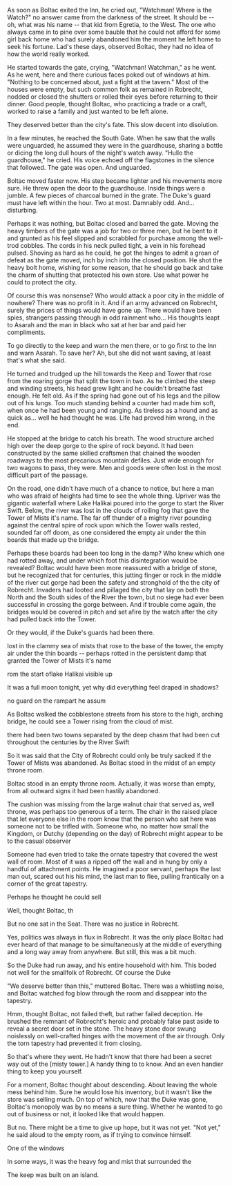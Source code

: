 

As soon as Boltac exited the Inn, he cried out, "Watchman! Where is the Watch?" no answer came from the darkness of the street. It should be -- oh, what was his name -- that kid from Egretia, to the West. The one who always came in to pine over some bauble that he could not afford for some girl back home who had surely abandoned him the moment he left home to seek his fortune. Lad's these days, observed Boltac, they had no idea of how the world really worked. 

He started towards the gate, crying, "Watchman! Watchman," as he went. As he went, here and there curious faces poked out of windows at him. "Nothing to be concerned about, just a fight at the tavern." Most of the houses were empty, but such common folk as remained in Robrecht, nodded or closed the shutters or rolled their eyes before returning to their dinner. Good people, thought Boltac, who practicing a trade or a craft, worked to raise a family and just wanted to be left alone. 

They deserved better than the city's fate. This slow decent into disolution. 

In a few minutes, he reached the South Gate. When he saw that the walls were unguarded, he assumed they were in the guardhouse, sharing a bottle or dicing the long dull hours of the night's watch away. "Hullo the guardhouse," he cried. His voice echoed off the flagstones in the silence that followed. The gate was open. And unguarded. 

Boltac moved faster now. His step became lighter and his movements more sure. He threw open the door to the guardhouse. Inside things were a jumble. A few pieces of charcoal burned in the grate. The Duke's guard must have left within the hour. Two at most. Damnably odd. And... disturbing. 

Perhaps it was nothing, but Boltac closed and barred the gate. Moving the heavy timbers of the gate was a job for two or three men, but he bent to it and grunted as his feel slipped and scrabbled for purchase among the well-trod cobbles. The cords in his neck pulled tight, a vein in his forehead pulsed. Shoving as hard as he could, he got the hinges to admit a groan of defeat as the gate moved, inch by inch into the closed position. He shot the heavy bolt home, wishing for some reason, that he should go back and take the charm of shutting that protected his own store. Use what power he could to protect the city. 

Of course this was nonsense? Who would attack a poor city in the middle of nowhere? There was no profit in it. And if an army advanced on Robrecht, surely the prices of things would have gone up. There would have been spies, strangers passing through in odd rainment who... His thoughts leapt to Asarah and the man in black who sat at her bar and paid her compliments.

To go directly to the keep and warn the men there, or to go first to the Inn and warn Asarah. To save her? Ah, but she did not want saving, at least that's what she said. 

He turned and trudged up the hill towards the Keep and Tower that rose from the roaring gorge that split the town in two. As he climbed the steep and winding streets, his head grew light and he couldn't breathe fast enough. He felt old. As if the spring had gone out of his legs and the pillow out of his lungs. Too much standing behind a counter had made him soft, when once he had been young and ranging. As tireless as a hound and as quick as... well he had thought he was. Life had proved him wrong, in the end. 

He stopped at the bridge to catch his breath. The wood structure arched high over the deep gorge to the spire of rock beyond. It had been constructed by the same skilled craftsmen that chained the wooden roadways to the most precarious mountain defiles. Just wide enough for two wagons to pass, they were. Men and goods were often lost in the most difficult part of the passage. 

On the road, one didn't have much of a chance to notice, but here a man who was afraid of heights had time to see the whole thing. Upriver was the gigantic waterfall where Lake Halikai poured into the gorge to start the River Swift. Below, the river was lost in the clouds of roiling fog that gave the Tower of Mists it's name. The far off thunder of a mighty river pounding against the central spire of rock upon which the Tower walls rested, sounded far off doom, as one considered the empty air under the thin boards that made up the bridge. 

Perhaps these boards had been too long in the damp? Who knew which one had rotted away, and under which foot this disintegration would be revealed? Boltac would have been more reassured with a bridge of stone, but he recognized that for centuries, this jutting finger or rock in the middle of the river cut gorge had been the safety and stronghold of the the city of Robrecht. Invaders had looted and pillaged the city that lay on both the North and the South sides of the River the town, but no siege had ever been successful in crossing the gorge between. And if trouble come again, the bridges would be covered in pitch and set afire by the watch after the city had pulled back into the Tower. 

Or they would, if the Duke's guards had been there.

<!-- He returns to an armed camp and proclaims himself King. Does this mean we need to seed the people in the story at the beginning? They trampled my beets? There's nobody to buy my leather. How am I to fill my warehouses if the trade caravans come through? How am I to pay the Duke's tax if there is no fair this year?

What if there is no market this year? -->







 lost in the clammy sea of mists that rose to the base of the tower, the empty air under the thin boards -- perhaps rotted in the persistent damp that granted the Tower of Mists it's name

rom the start oflake Halikai visible up 

<!-- Oddna orders him spared b/c he said something funny in the Inn. 

He cries out. 

I assure you, she will be safe with me. 

-->

<!-- idiots having a meeting – Boltac sneaks out without consulting them The kid follows. -->

It was a full moon tonight, yet why did everything feel draped in shadows?  

 no guard on the rampart he assum   


As Boltac walked the cobblestone streets from his store to the high, arching bridge, he could see a Tower rising from the cloud of mist. 

there had been two towns separated by the deep chasm that had been cut throughout the centuries by the River Swift


So it was said that the City of Robrecht could only be truly sacked if the Tower of Mists was abandoned. As Boltac stood in the midst of an empty throne room. 



Boltac stood in an empty throne room. Actually, it was worse than empty, from all outward signs it had been hastily abandoned. 

The cushion was missing from the large walnut chair that served as, well throne, was perhaps too generous of a term. The chair in the raised place that let everyone else in the room know that the person who sat here was someone not to be trifled with. Someone who, no matter how small the Kingdom, or Dutchy (depending on the day) of Robrecht might appear to be to the casual observer 

Someone had even tried to take the ornate tapestry that covered the west wall of room. Most of it was a ripped off the wall and in hung by only a handful of attachment points. He imagined a poor servant, perhaps the last man out, scared out his his mind, the last man to flee, pulling frantically on a corner of the great tapestry. 

Perhaps he thought he could sell


Well, thought Boltac, th

But no one sat in the Seat. There was no justice in Robrecht. 




Yes, politics was always in flux in Robrecht. It was the only place Boltac had ever heard of that manage to be simultaneously at the middle of everything and a long way away from anywhere. But still, this was a bit much. 

So the Duke had run away, and his entire household with him. This boded not well for the smallfolk of Robrecht. Of course the Duke

"We deserve better than this," muttered Boltac. There was a whistling noise, and Boltac watched fog blow through the room and disappear into the tapestry.  

Hmm, thought Boltac, not failed theft, but rather failed deception. He brushed the remnant of Robrecht's heroic and probably false past aside to reveal a secret door set in the stone. The heavy stone door swung noislessly on well-crafted hinges with the movement of the air through. Only the torn tapestry had prevented it from closing. 

So that's where they went. He hadn't know that there had been a secret way out of the [misty tower.] A handy thing to to know. And an even handier thing to keep you yourself. 

For a moment, Boltac thought about descending. About leaving the whole mess behind him. Sure he would lose his inventory, but it wasn't like the store was selling much. On top of which, now that the Duke was gone, Boltac's monopoly was by no means a sure thing. Whether he wanted to go out of business or not, it looked like that would happen. 

But no. There might be a time to give up hope, but it was not yet. "Not yet," he said aloud to the empty room, as if trying to convince himself. 




One of the windows 

In some ways, it was the heavy fog and mist that surrounded the 

The keep was built on an island. 

